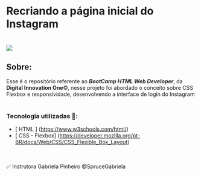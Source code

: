 # Recriando a página inicial do Instagram

<h1>
    <img src="https://ik.imagekit.io/dvtpeitlns/Instagran_emvcQ5F-Zq.PNG">
</h1>
 

## Sobre: 

Esse é o repositório referente ao ***BootCamp HTML Web Developer***, da **Digital Innovation One**©, nesse projeto foi abordado o conceito sobre CSS Flexbox e responsividade, desenvolvendo a interface de login do Instagram<br><br>

###  Tecnologia utilizadas 🚀:

* [ HTML ] (https://www.w3schools.com/html/)
* [ CSS - Flexbox] (https://developer.mozilla.org/pt-BR/docs/Web/CSS/CSS_Flexible_Box_Layout)

<br>
<br>
✅   Instrutora Gabriela Pinheiro @SpruceGabriela

